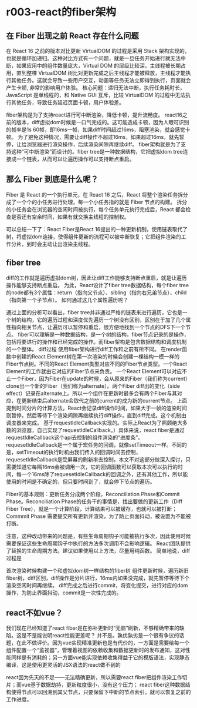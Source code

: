 # r003-react的fiber架构

## 在 Fiber 出现之前 React 存在什么问题

在 React 16 之前的版本对比更新 VirtualDOM 的过程是采用 Stack 架构实现的，也就是循环加递归。这种对比方式有一个问题，就是一旦任务开始进行就无法中断，如果应用中的组件数量庞大，Virtual DOM 的层级比较深，主线程被长期占用，直到整棵 VirtualDOM 树比对更新完成之后主线程才能被释放，主线程才能执行其他任务。这就会导致一些用户交互，动画等任务无法立即得到执行，页面就会产生卡顿, 非常的影响用户体验。
核心问题：递归无法中断，执行任务耗时长，JavaScript 是单线程的，和 Native GUI 互斥，比较 VirtualDOM 的过程中无法执行其他任务，导致任务延迟页面卡顿，用户体验差。

fiber架构是为了支持react进行可中断渲染，降低卡顿，提升流畅度。
react16之前的版本，diff虚拟dom时候是一口气完成的。这可能造成卡顿，因为人眼可识别的帧率是1s 60帧，即16ms一帧，如果diff时间超过16ms，阻塞渲染，就会感觉卡顿。
为了避免这种情况，需要让diff操作不超过16ms，如果超过16ms，就先暂停，让给浏览器进行渲染操作，后续渲染间隙再继续diff。
fiber架构就是为了支持这种“可中断渲染”而设计的。fiber tree是一种数据结构，它把虚拟dom tree连接成一个链表，从而可以让遍历操作可以支持断点重启。


## 那么 Fiber 到底是什么呢？
Fiber 是 React 的一个执行单元，在 React 16 之后，React 将整个渲染任务拆分成了一个个的小任务进行处理，每一个小任务指的就是 Fiber 节点的构建。
拆分的小任务会在浏览器的空闲时间被执行，每个任务单元执行完成后，React 都会检查是否还有空余时间，如果有就交换主线程的控制权。


可以总结一下了：React Fiber是React 16提出的一种更新机制，使用链表取代了树，将虚拟dom连接，使得组件更新的流程可以被中断恢复；它把组件渲染的工作分片，到时会主动让出渲染主线程。




## fiber tree
diff的工作就是遍历虚拟dom树，因此让diff工作能够支持断点重启，就是让遍历操作能够支持断点重启。
为此，React设计了fiber tree数据结构，每个fiber tree的node都有3个属性：return（指向父节点）、sibling（指向右兄弟节点）、child（指向第一个子节点）。
如何通过这几个属性遍历呢？

通过上面的分析可以看出，fiber tree并非通过严格的链表来进行遍历，它也是一个树的结构，它的遍历过程和深度优先遍历一个树没有区别，区别在于加了几个属性指向相关节点，让遍历可以暂停和重启，很方便地找到一个节点的DFS下一个节点。
fiber可以理解是一种数据结构，是一个树的结构，fiber节点记录的是操作，包括将要进行的操作和已经完成的操作。而fiber架构是包含数据结构和调度机制的一个整体。
diff过程
使用fiber架构进行diff工作和之前有所不同。
在render函数中创建的React Element树在第一次渲染的时候会创建一棵结构一模一样的Fiber节点树。不同的React Element类型对应不同的Fiber节点类型。一个React Element的工作就由它对应的Fiber节点来负责。
一个React Element可以对应不止一个Fiber，因为Fiber在update的时候，会从原来的Fiber（我们称为current）clone出一个新的Fiber（我们称为alternate）。两个Fiber diff出的变化（side effect）记录在alternate上。所以一个组件在更新时最多会有两个Fiber与其对应，在更新结束后alternate会取代之前的current的成为新的current节点。
上面提到时间分片的计算方法，React会记录diff操作时间，如果大于一帧的渲染时间则暂停，然后等待下个渲染间隙再继续执行diff操作，直到diff完成。这个机制由调度器来完成。
基于requestIdleCallback实现的。实际上React为了照顾绝大多数的浏览器，自己实现了requestIdleCallback。）具体来说，react fiber是通过requestIdleCallback这个api去控制的组件渲染的“进度条”。
requesetIdleCallback是一个属于宏任务的回调，就像setTimeout一样。不同的是，setTimeout的执行时机由我们传入的回调时间去控制，requesetIdleCallback是受屏幕的刷新率去控制。本文不对这部分做深入探讨，只需要知道它每隔16ms会被调用一次，它的回调函数可以获取本次可以执行的时间，每一个16ms除了requesetIdleCallback的回调之外，还有其他工作，所以能使用的时间是不确定的，但只要时间到了，就会停下节点的遍历。


Fiber的基本规则：更新任务分成两个阶段，Reconciliation Phase和Commit Phase。Reconciliation Phase的任务干的事情是，找出要做的更新工作（Diff Fiber Tree），就是一个计算阶段，计算结果可以被缓存，也就可以被打断；Commmit Phase 需要提交所有更新并渲染，为了防止页面抖动，被设置为不能被打断。

注意，这种改动带来的问题是，有些生命周期钩子可能被执行多次，因此使用时候需要保证这些生命周期钩子中执行的方法多次调用不会影响逻辑。
React团队提供了替换的生命周期方法。建议如果使用以上方法，尽量用纯函数。
简单地说，diff过程是

首次渲染时候构建一个和虚拟dom树一样结构的fiber树
组件更新时候，遍历新旧fiber树，diff区别，diff操作是分片进行，16ms内如果没完成，就先暂停等待下个渲染空闲时间再继续。
diff完成之后进行commit，将变化提交，进行对应的dom操作，为防止界面抖动，commit是一次性完成的。



## react不如vue？
我们现在已经知道了react fiber是在弥补更新时“无脑”刷新，不够精确带来的缺陷。这是不是能说明react性能更差呢？
并不是。孰优孰劣是一个很有争议的话题，在此不做评价。因为vue实现精准更新也是有代价的，一方面是需要给每一个组件配置一个“监视器”，管理着视图的依赖收集和数据更新时的发布通知，这对性能同样是有消耗的；另一方面vue能实现依赖收集得益于它的模版语法，实现静态编译，这是使用更灵活的JSX语法的react做不到的

react因为先天的不足——无法精确更新，所以需要react fiber把组件渲染工作切片；而vue基于数据劫持，更新粒度很小，没有这个压力；
react fiber这种数据结构使得节点可以回溯到其父节点，只要保留下中断的节点索引，就可以恢复之前的工作进度。



